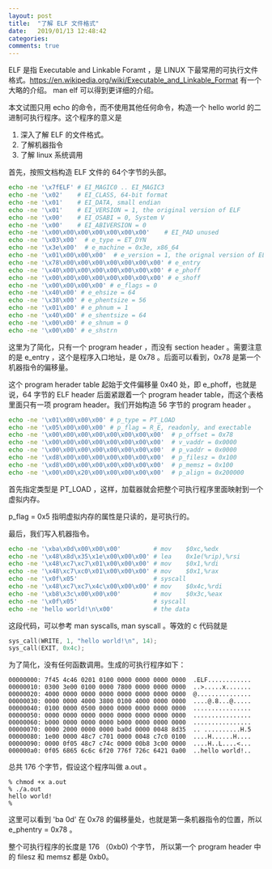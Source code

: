 ```yaml
---
layout: post
title:  "了解 ELF 文件格式"
date:   2019/01/13 12:48:42
categories:
comments: true
---
```


ELF 是指 Executable and Linkable Foramt ，是 LINUX 下最常用的可执行文件格式。https://en.wikipedia.org/wiki/Executable_and_Linkable_Format 有一个大略的介绍。 man elf 可以得到更详细的介绍。

本文试图只用  echo 的命令，而不使用其他任何命令，构造一个 hello world 的二进制可执行程序。这个程序的意义是

1. 深入了解  ELF 的文件格式。
2. 了解机器指令
3. 了解 linux 系统调用

首先，按照文档构造 ELF 文件的 64个字节的头部。

```bash
echo -ne '\x7fELF' # EI_MAGIC0 .. EI_MAGIC3
echo -ne '\x02'    # EI_CLASS, 64-bit format
echo -ne '\x01'    # EI_DATA, small endian
echo -ne '\x01'    # EI_VERSION = 1, the original version of ELF
echo -ne '\x00'    # EI_OSABI = 0, System V
echo -ne '\x00'    # EI_ABIVERSION = 0
echo -ne '\x00\x00\x00\x00\x00\x00\x00'    # EI_PAD unused
echo -ne '\x03\x00'  # e_type = ET_DYN
echo -ne '\x3e\x00'  # e_machine = 0x3e, x86_64
echo -ne '\x01\x00\x00\x00'  # e_version = 1, the orignal version of ELF
echo -ne '\x78\x00\x00\x00\x00\x00\x00\x00' # e_entry 
echo -ne '\x40\x00\x00\x00\x00\x00\x00\x00' # e_phoff
echo -ne '\x00\x00\x00\x00\x00\x00\x00\x00' # e_shoff
echo -ne '\x00\x00\x00\x00' # e_flags = 0
echo -ne '\x40\x00' # e_ehsize = 64
echo -ne '\x38\x00' # e_phentsize = 56
echo -ne '\x01\x00' # e_phnum = 1
echo -ne '\x40\x00' # e_shentsize = 64
echo -ne '\x00\x00' # e_shnum = 0
echo -ne '\x00\x00' # e_shstrn
```

这里为了简化，只有一个 program header ，而没有 section header 。需要注意的是 e_entry ，这个是程序入口地址，是 0x78 。后面可以看到，0x78 是第一个机器指令的偏移量。

这个 program herader table 起始于文件偏移量 0x40 处，即 e_phoff，也就是说，64 字节的 ELF header 后面紧跟着一个 program header table，而这个表格里面只有一项 program header。我们开始构造 56 字节的 program header 。

```bash
echo -ne '\x01\x00\x00\x00' # p_type = PT_LOAD
echo -ne '\x05\x00\x00\x00' # p_flag = R_E, readonly, and exectable
echo -ne '\x00\x00\x00\x00\x00\x00\x00\x00'  # p_offset = 0x78
echo -ne '\x00\x00\x00\x00\x00\x00\x00\x00'  # v_vaddr = 0x0000
echo -ne '\x00\x00\x00\x00\x00\x00\x00\x00'  # p_vaddr = 0x0000
echo -ne '\xd8\x00\x00\x00\x00\x00\x00\x00'  # p_filesz = 0x100
echo -ne '\xd8\x00\x00\x00\x00\x00\x00\x00'  # p_memsz = 0x100
echo -ne '\x00\x00\x20\x00\x00\x00\x00\x00'  # p_align = 0x200000
```

首先指定类型是 PT_LOAD ，这样，加载器就会把整个可执行程序里面映射到一个虚拟内存。

p_flag = 0x5 指明虚拟内存的属性是只读的，是可执行的。

最后，我们写入机器指令。

```bash
echo -ne '\xba\x0d\x00\x00\x00'         # mov    $0xc,%edx
echo -ne '\x48\x8d\x35\x1e\x00\x00\x00' # lea    0x1e(%rip),%rsi
echo -ne '\x48\xc7\xc7\x01\x00\x00\x00' # mov    $0x1,%rdi
echo -ne '\x48\xc7\xc0\x01\x00\x00\x00' # mov    $0x1,%rax
echo -ne '\x0f\x05'                     # syscall 
echo -ne '\x48\xc7\xc7\x4c\x00\x00\x00' # mov    $0x4c,%rdi
echo -ne '\xb8\x3c\x00\x00\x00'         # mov    $0x3c,%eax
echo -ne '\x0f\x05'                     # syscall 
echo -ne 'hello world!\n\x00'           # the data
```

这段代码，可以参考 man syscalls, man syscall 。等效的 c 代码就是 

```c
sys_call(WRITE, 1, "hello world!\n", 14);
sys_call(EXIT, 0x4c);
```

为了简化，没有任何函数调用。生成的可执行程序如下：

```
00000000: 7f45 4c46 0201 0100 0000 0000 0000 0000  .ELF............
00000010: 0300 3e00 0100 0000 7800 0000 0000 0000  ..>.....x.......
00000020: 4000 0000 0000 0000 0000 0000 0000 0000  @...............
00000030: 0000 0000 4000 3800 0100 4000 0000 0000  ....@.8...@.....
00000040: 0100 0000 0500 0000 0000 0000 0000 0000  ................
00000050: 0000 0000 0000 0000 0000 0000 0000 0000  ................
00000060: b000 0000 0000 0000 b000 0000 0000 0000  ................
00000070: 0000 2000 0000 0000 ba0d 0000 0048 8d35  .. ..........H.5
00000080: 1e00 0000 48c7 c701 0000 0048 c7c0 0100  ....H......H....
00000090: 0000 0f05 48c7 c74c 0000 00b8 3c00 0000  ....H..L....<...
000000a0: 0f05 6865 6c6c 6f20 776f 726c 6421 0a00  ..hello world!..
```

总共 176 个字节，假设这个程序叫做 a.out 。

```
% chmod +x a.out
% ./a.out
hello world!
%
```

这里可以看到 'ba 0d' 在 0x78 的偏移量处，也就是第一条机器指令的位置，所以 e_phentry = 0x78 。

整个可执行程序的长度是 176 （0xb0) 个字节， 所以第一个 program header 中的 filesz 和 memsz 都是 0xb0。





